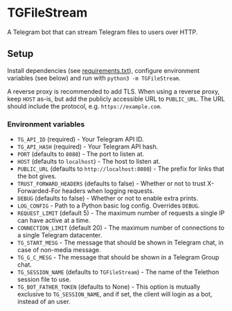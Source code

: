 # TGFileStream
A Telegram bot that can stream Telegram files to users over HTTP.

## Setup
Install dependencies (see [requirements.txt](/requirements.txt)), configure
environment variables (see below) and run with `python3 -m TGFileStream`.

A reverse proxy is recommended to add TLS. When using a reverse proxy, keep
`HOST` as-is, but add the publicly accessible URL to `PUBLIC_URL`. The URL
should include the protocol, e.g. `https://example.com`.

### Environment variables
* `TG_API_ID` (required) - Your Telegram API ID.
* `TG_API_HASH` (required) - Your Telegram API hash.
* `PORT` (defaults to `8080`) - The port to listen at.
* `HOST` (defaults to `localhost`) - The host to listen at.
* `PUBLIC_URL` (defaults to `http://localhost:8080`) - The prefix for links that the bot gives.
* `TRUST_FORWARD_HEADERS` (defaults to false) - Whether or not to trust X-Forwarded-For headers when logging requests.
* `DEBUG` (defaults to false) - Whether or not to enable extra prints.
* `LOG_CONFIG` - Path to a Python basic log config. Overrides `DEBUG`.
* `REQUEST_LIMIT` (default 5) - The maximum number of requests a single IP can have active at a time.
* `CONNECTION_LIMIT` (default 20) - The maximum number of connections to a single Telegram datacenter.
* `TG_START_MESG` - The message that should be shown in Telegram chat, in case of non-media message.
* `TG_G_C_MESG` - The message that should be shown in a Telegram Group chat.
* `TG_SESSION_NAME` (defaults to `TGFileStream`) - The name of the Telethon session file to use.
* `TG_BOT_FATHER_TOKEN` (defaults to None) - This option is mutually exclusive to `TG_SESSION_NAME`, and if set, the client will login as a bot, instead of an user.

